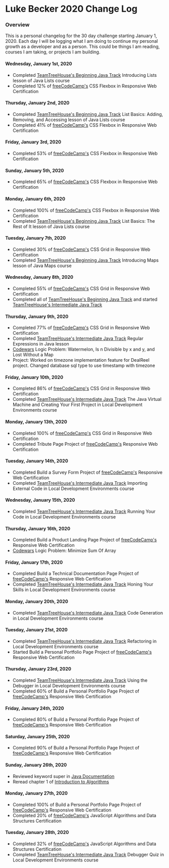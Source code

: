 # Luke Becker 2020 Change Log

### Overview
This is a personal changelog for the 30 day challenge starting January 1, 2020. Each day I will be logging what I am doing to continue my personal growth as a developer and as a person. This could be things I am reading, courses I am taking, or projects I am building. 

#### Wednesday, January 1st, 2020
- Completed [TeamTreeHouse's Beginning Java Track](https://teamtreehouse.com/tracks/beginning-java) Introducing Lists lesson of Java Lists course
- Completed 12% of [freeCodeCamp's](https://www.freecodecamp.org/) CSS Flexbox in Responsive Web Certification

#### Thursday, January 2nd, 2020
- Completed [TeamTreeHouse's Beginning Java Track](https://teamtreehouse.com/tracks/beginning-java) List Basics: Adding, Removing, and Accessing lesson of Java Lists course
- Completed 41% of [freeCodeCamp's](https://www.freecodecamp.org/) CSS Flexbox in Responsive Web Certification

#### Friday, January 3rd, 2020
- Completed 53% of [freeCodeCamp's](https://www.freecodecamp.org/) CSS Flexbox in Responsive Web Certification

#### Sunday, January 5th, 2020
- Completed 65% of [freeCodeCamp's](https://www.freecodecamp.org/) CSS Flexbox in Responsive Web Certification

#### Monday, January 6th, 2020
- Completed 100% of [freeCodeCamp's](https://www.freecodecamp.org/) CSS Flexbox in Responsive Web Certification
- Completed [TeamTreeHouse's Beginning Java Track](https://teamtreehouse.com/tracks/beginning-java) List Basics: The Rest of It lesson of Java Lists course

#### Tuesday, January 7th, 2020
- Completed 30% of [freeCodeCamp's](https://www.freecodecamp.org/) CSS Grid in Responsive Web Certification
- Completed [TeamTreeHouse's Beginning Java Track](https://teamtreehouse.com/tracks/beginning-java) Introducing Maps lesson of Java Maps course

#### Wednesday, January 8th, 2020
- Completed 55% of [freeCodeCamp's](https://www.freecodecamp.org/) CSS Grid in Responsive Web Certification
- Completed all of [TeamTreeHouse's Beginning Java Track](https://teamtreehouse.com/tracks/beginning-java) and started [TeamTreeHouse's Intermediate Java Track](https://teamtreehouse.com/tracks/intermediate-java)

#### Thursday, January 9th, 2020
- Completed 77% of [freeCodeCamp's](https://www.freecodecamp.org/) CSS Grid in Responsive Web Certification
- Completed [TeamTreeHouse's Intermediate Java Track](https://teamtreehouse.com/tracks/intermediate-java) Regular Expressions in Java lesson
- [Codewars](https://www.codewars.com/dashboard) Logic Problem: Watermelon, Is n Divisible by x and y, and Lost Without a Map
- Project: Worked on timezone implementation feature for DealReel project. Changed database sql type to use timestamp with timezone

#### Friday, January 10th, 2020
- Completed 86% of [freeCodeCamp's](https://www.freecodecamp.org/) CSS Grid in Responsive Web Certification
- Completed [TeamTreeHouse's Intermediate Java Track](https://teamtreehouse.com/tracks/intermediate-java) The Java Virtual Machine and Creating Your First Project in Local Development Environments course

#### Monday, January 13th, 2020
- Completed 100% of [freeCodeCamp's](https://www.freecodecamp.org/) CSS Grid in Responsive Web Certification
- Completed Tribute Page Project of [freeCodeCamp's](https://www.freecodecamp.org/) Responsive Web Certification

#### Tuesday, January 14th, 2020
- Completed Build a Survey Form Project of [freeCodeCamp's](https://www.freecodecamp.org/) Responsive Web Certification
- Completed [TeamTreeHouse's Intermediate Java Track](https://teamtreehouse.com/tracks/intermediate-java) Importing External Code in Local Development Environments course

#### Wednesday, January 15th, 2020
- Completed [TeamTreeHouse's Intermediate Java Track](https://teamtreehouse.com/tracks/intermediate-java) Running Your Code in Local Development Environments course

#### Thursday, January 16th, 2020
- Completed Build a Product Landing Page Project of [freeCodeCamp's](https://www.freecodecamp.org/) Responsive Web Certification
- [Codewars](https://www.codewars.com/dashboard) Logic Problem: Minimize Sum Of Array

#### Friday, January 17th, 2020
- Completed Build a Technical Documentation Page Project of [freeCodeCamp's](https://www.freecodecamp.org/) Responsive Web Certification
- Completed [TeamTreeHouse's Intermediate Java Track](https://teamtreehouse.com/tracks/intermediate-java) Honing Your Skills in Local Development Environments course

#### Monday, January 20th, 2020
- Completed [TeamTreeHouse's Intermediate Java Track](https://teamtreehouse.com/tracks/intermediate-java) Code Generation in Local Development Environments course

#### Tuesday, January 21st, 2020
- Completed [TeamTreeHouse's Intermediate Java Track](https://teamtreehouse.com/tracks/intermediate-java) Refactoring in Local Development Environments course
- Started Build a Personal Portfolio Page Project of [freeCodeCamp's](https://www.freecodecamp.org/) Responsive Web Certification

#### Thursday, January 23rd, 2020
- Completed [TeamTreeHouse's Intermediate Java Track](https://teamtreehouse.com/tracks/intermediate-java) Using the Debugger in Local Development Environments course
- Completed 60% of Build a Personal Portfolio Page Project of [freeCodeCamp's](https://www.freecodecamp.org/) Responsive Web Certification

#### Friday, January 24th, 2020
- Completed 80% of Build a Personal Portfolio Page Project of [freeCodeCamp's](https://www.freecodecamp.org/) Responsive Web Certification

#### Saturday, January 25th, 2020
- Completed 90% of Build a Personal Portfolio Page Project of [freeCodeCamp's](https://www.freecodecamp.org/) Responsive Web Certification

#### Sunday, January 26th, 2020
- Reviewed keyword super in [Java Documentation](https://docs.oracle.com/javase/tutorial/java/IandI/super.html)
- Reread chapter 1 of [Introduction to Algorithms](https://www.amazon.com/Introduction-Algorithms-3rd-MIT-Press/dp/0262033844/ref=asc_df_0262033844/?tag=hyprod-20&linkCode=df0&hvadid=312118197030&hvpos=1o2&hvnetw=g&hvrand=13264110340941117524&hvpone=&hvptwo=&hvqmt=&hvdev=c&hvdvcmdl=&hvlocint=&hvlocphy=9023257&hvtargid=pla-422923046610&psc=1)

#### Monday, January 27th, 2020
- Completed 100% of Build a Personal Portfolio Page Project of [freeCodeCamp's](https://www.freecodecamp.org/) Responsive Web Certification
- Completed 20% of [freeCodeCamp's](https://www.freecodecamp.org/) JavaScript Algorithms and Data Structures Certification

#### Tuesday, January 28th, 2020
- Completed 32% of [freeCodeCamp's](https://www.freecodecamp.org/) JavaScript Algorithms and Data Structures Certification
- Completed [TeamTreeHouse's Intermediate Java Track](https://teamtreehouse.com/tracks/intermediate-java) Debugger Quiz in Local Development Environments course